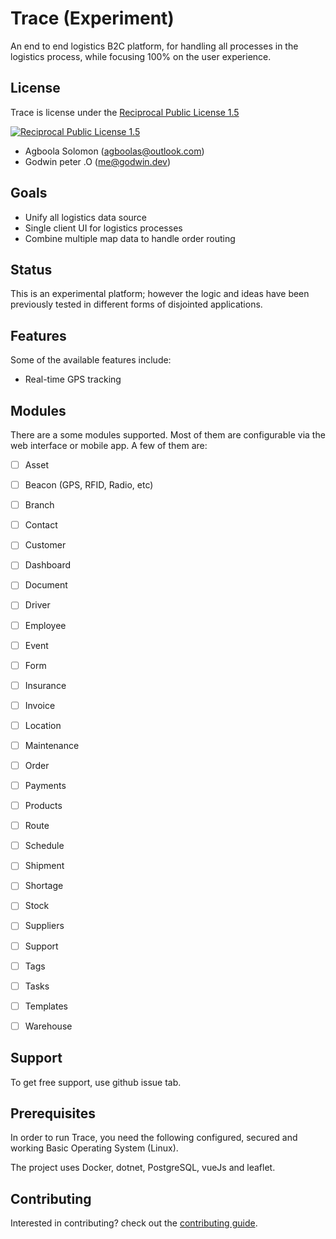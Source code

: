# Trace (Experiment)
An end to end logistics B2C platform, for handling all processes in the logistics process,
while focusing 100% on the user experience.

## License

Trace is license under the [Reciprocal Public License 1.5](./LICENSE)

[![Reciprocal Public License 1.5](https://img.shields.io/badge/license-RPL--1.5-blue.svg?style=flat-square)](https://opensource.org/license/rpl1-5-txt)

- Agboola Solomon ([agboolas@outlook.com](mailto:agboolas@outlook.com))
- Godwin peter .O ([me@godwin.dev](mailto:me@godwin.dev))

## Goals
* Unify all logistics data source
* Single client UI for logistics processes
* Combine multiple map data to handle order routing


## Status
This is an experimental platform; however the logic and ideas have been previously tested
in different forms of disjointed applications.



## Features

Some of the available features include:

- Real-time GPS tracking

## Modules

There are a some modules supported. Most of them are configurable via the web
interface or mobile app. A few of them are:

- [ ] Asset
- [ ] Beacon (GPS, RFID, Radio, etc)
- [ ] Branch
- [ ] Contact
- [ ] Customer
- [ ] Dashboard
- [ ] Document
- [ ] Driver
- [ ] Employee
- [ ] Event
- [ ] Form
- [ ] Insurance
- [ ] Invoice
- [ ] Location
- [ ] Maintenance
- [ ] Order
- [ ] Payments
- [ ] Products
- [ ] Route
- [ ] Schedule
- [ ] Shipment
- [ ] Shortage
- [ ] Stock
- [ ] Suppliers
- [ ] Support
- [ ] Tags
- [ ] Tasks
- [ ] Templates
- [ ] Warehouse


## Support

To get free support, use github issue tab.

## Prerequisites

In order to run Trace, you need the following configured, secured  and
working Basic Operating System (Linux).

The project uses Docker, dotnet, PostgreSQL, vueJs and leaflet.

## Contributing

Interested in contributing? check out the [contributing guide](./CONTRIBUTING.md).


